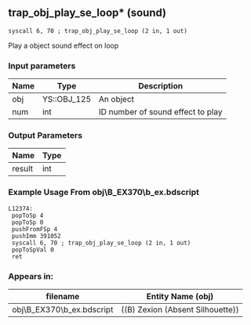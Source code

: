 ## trap_obj_play_se_loop* (sound)

`syscall 6, 70 ; trap_obj_play_se_loop (2 in, 1 out)`

Play a object sound effect on loop

### Input parameters
| Name | Type | Description
|------|------|------------
| obj   | YS::OBJ_125   | An object
| num   | int   | ID number of sound effect to play


### Output Parameters
| Name | Type
|------|-----
| result   | int   
### Example Usage From obj\B_EX370\b_ex.bdscript
```plaintext
L12374:
 popToSp 4
 popToSp 0
 pushFromFSp 4
 pushImm 391052
 syscall 6, 70 ; trap_obj_play_se_loop (2 in, 1 out)
 popToSpVal 0
 ret
```


### Appears in:
| filename | Entity Name (obj)
|----------|-------------
| obj\B_EX370\b_ex.bdscript       | ((B) Zexion (Absent Silhouette))          



